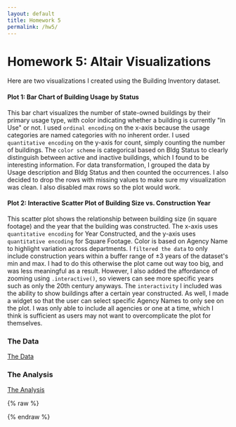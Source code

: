 ```yaml
---
layout: default
title: Homework 5
permalink: /hw5/
---
```


# Homework 5: Altair Visualizations

Here are two visualizations I created using the Building Inventory dataset.

#### Plot 1: Bar Chart of Building Usage by Status

This bar chart visualizes the number of state-owned buildings by their primary usage type, with color indicating whether a building is currently "In Use" or not. I used `ordinal encoding` on the x-axis because the usage categories are named categories with no inherent order. I used `quantitative encoding` on the y-axis for count, simply counting the number of buildings. The `color scheme` is categorical based on Bldg Status to clearly distinguish between active and inactive buildings, which I found to be interesting information. For data transformation, I grouped the data by Usage description and Bldg Status and then counted the occurrences. I also decided to drop the rows with missing values to make sure my visualization was clean. I also disabled max rows so the plot would work.

#### Plot 2: Interactive Scatter Plot of Building Size vs. Construction Year

This scatter plot shows the relationship between building size (in square footage) and the year that the building was constructed. The x-axis uses `quantitative encoding` for Year Constructed, and the y-axis uses `quantitative encoding` for Square Footage. Color is based on Agency Name to highlight variation across departments. I `filtered the data` to only include construction years within a buffer range of ±3 years of the dataset's min and max. I had to do this otherwise the plot came out way too big, and was less meaningful as a result. However, I also added the affordance of zooming using `.interactive()`, so viewers can see more specific years such as only the 20th century anyways. The `interactivity` I included was the ability to show buildings after a certain year constructed. As well, I made a widget so that the user can select specific Agency Names to only see on the plot. I was only able to include all agencies or one at a time, which I think is sufficient as users may not want to overcomplicate the plot for themselves.

### The Data  
[The Data](https://raw.githubusercontent.com/UIUC-iSchool-DataViz/is445_data/main/building_inventory.csv)

### The Analysis  
[The Analysis](https://github.com/grantfross/grantfross.github.io/blob/main/Workbook.ipynb)

<div id="barChart"></div>
<div id="scatterPlot"></div>

{% raw %}
<script src="https://cdn.jsdelivr.net/npm/vega@5"></script>
<script src="https://cdn.jsdelivr.net/npm/vega-lite@5"></script>
<script src="https://cdn.jsdelivr.net/npm/vega-embed@6"></script>

<script>
  vegaEmbed('#barChart', '/assets/charts/bar_chart.json');
  vegaEmbed('#scatterPlot', '/assets/charts/scatter.json');
</script>
{% endraw %}
